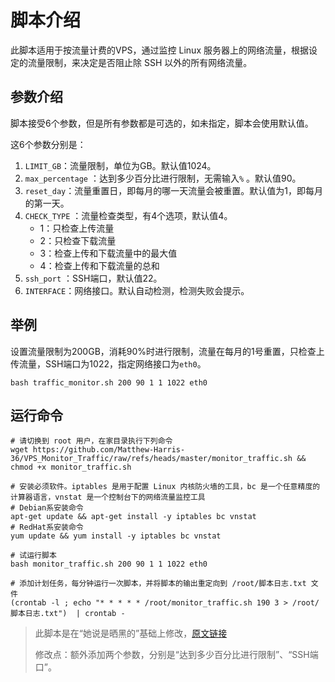 # 脚本介绍

此脚本适用于按流量计费的VPS，通过监控 Linux 服务器上的网络流量，根据设定的流量限制，来决定是否阻止除 SSH 以外的所有网络流量。

## 参数介绍

脚本接受6个参数，但是所有参数都是可选的，如未指定，脚本会使用默认值。

这6个参数分别是：

1. `LIMIT_GB`：流量限制，单位为GB。默认值1024。
2. `max_percentage` ：达到多少百分比进行限制，无需输入`%` 。默认值90。
3. `reset_day`：流量重置日，即每月的哪一天流量会被重置。默认值为1，即每月的第一天。
4. `CHECK_TYPE` ：流量检查类型，有4个选项，默认值4。
   - 1：只检查上传流量
   - 2：只检查下载流量
   - 3：检查上传和下载流量中的最大值
   - 4：检查上传和下载流量的总和
5. `ssh_port` ：SSH端口，默认值22。
6. `INTERFACE`：网络接口。默认自动检测，检测失败会提示。

## 举例

设置流量限制为200GB，消耗90%时进行限制，流量在每月的1号重置，只检查上传流量，SSH端口为1022，指定网络接口为`eth0`。
```
bash traffic_monitor.sh 200 90 1 1 1022 eth0
```

## 运行命令

```
# 请切换到 root 用户，在家目录执行下列命令
wget https://github.com/Matthew-Harris-36/VPS_Monitor_Traffic/raw/refs/heads/master/monitor_traffic.sh && chmod +x monitor_traffic.sh

# 安装必须软件。iptables 是用于配置 Linux 内核防火墙的工具，bc 是一个任意精度的计算器语言，vnstat 是一个控制台下的网络流量监控工具
# Debian系安装命令
apt-get update && apt-get install -y iptables bc vnstat
# RedHat系安装命令
yum update && yum install -y iptables bc vnstat

# 试运行脚本
bash monitor_traffic.sh 200 90 1 1 1022 eth0

# 添加计划任务，每分钟运行一次脚本，并将脚本的输出重定向到 /root/脚本日志.txt 文件
(crontab -l ; echo "* * * * * /root/monitor_traffic.sh 190 3 > /root/脚本日志.txt")  | crontab -
```



> 此脚本是在“她说是晒黑的”基础上修改，[原文链接](https://www.nodeseek.com/post-127477-1)
>
> 修改点：额外添加两个参数，分别是“达到多少百分比进行限制”、“SSH端口”。
